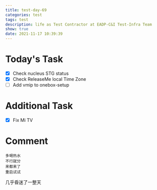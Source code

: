 ```yaml
---
title: test-day-69
categories: test
tags: test
description: life as Test Contractor at EADP-C&I Test-Infra Team
show: true
date: 2021-11-17 10:39:39
---
```

# Today's Task
- [x] Check nucleus STG status
- [x] Check ReleaseMe local Time Zone
- [ ] Add vmip to onebox-setup

# Additional Task
- [x] Fix Mi TV

# Comment

```
多喝热水
不行就分
来都来了
重启试试
```

几乎昏迷了一整天